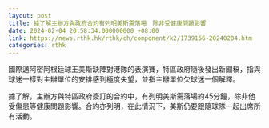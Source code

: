 ```yaml
---
layout: post
title: 據了解主辦方與政府合約有列明美斯需落場　除非受健康問題影響
date: 2024-02-04 20:58:34.000000000 +08:00
link: https://news.rthk.hk/rthk/ch/component/k2/1739156-20240204.htm
categories: rthk
---
```


國際邁阿密阿根廷球王美斯缺陣對港隊的表演賽，特區政府隨後發出新聞稿，指與球迷一樣對主辦單位的安排感到極度失望，並指主辦單位欠球迷一個解釋。

據了解，主辦方與特區政府簽訂的合約中，有列明美斯需落場約45分鐘，除非他受傷患等健康問題影響。合約亦列明，在此情況下，美斯仍要跟隨球隊一起出席所有活動。

